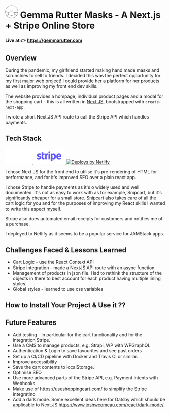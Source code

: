 # <img width="40" src="https://github.com/btwalpole/gemmaruttermasks/blob/dev/public/images/logo.png?raw=true" alt="mask logo" /> Gemma Rutter Masks - A Next.js + Stripe Online Store 

**Live at :point_right: https://gemmarutter.com**

## Overview
During the pandemic, my girlfriend started making hand made masks and scrunchies to sell to friends. I decided this was the perfect opportunity for my first major web project! I could provide her a platform for her products as well as improving my front end dev skills.

The website provides a hompage, individual product pages and a modal for the shopping cart - this is all written in [Next.JS](https://nextjs.org/), bootstrapped with `create-next-app`.
 
I wrote a short Next.JS API route to call the Stripe API which handles payments. 

## Tech Stack

<p align="left">
  <a href="https://nextjs.org/">
    <img height="50" src="./public/nextjs-logotype-light.svg?raw=true" alt="Next.JS Logo" />
  </a>
  <a href="https://www.stripe.com">
    <img width="100" src="./public/stripe.svg?raw=true" alt="stripe logo" />
  </a>
  <a href="https://www.netlify.com">
    <img src="https://www.netlify.com/img/global/badges/netlify-color-accent.svg" alt="Deploys by Netlify" />
  </a>
</p>


I chose Next.JS for the front end to utilise it's pre-rendering of HTML for performance, and for it's improved SEO over a plain react app. 

I chose Stripe to handle payments as it's o widely used and well documented. It's not as easy to work with as for example, Snipcart, but it's significantly cheaper for a small store. Snipcart also takes care of all the cart logic for you and for the purposes of improving my React skills I wanted to write this aspect myself.

Stripe also does automated email receipts for customers and notifies me of a purchase.

I deployed to Netlify as it seems to be a popular service for JAMStack apps.

## Challenges Faced & Lessons Learned

* Cart Logic - use the React Context API
* Stripe integration - made a NextJS API route with an async function. 
* Management of products in json file. Had to rethink the structure of the objects in there to best account for each product having multiple lining styles.
* Global styles - learned to use css variables

## How to Install Your Project & Use it ??

## Future Features

* Add testing - in particular for the cart functionality and for the integration Stripe.
* Use a CMS to manage products, e.g. Strapi, WP with WPGraphQL
* Authentication & Login to save favourites and see past orders
* Set up a CI/CD pipeline with Docker and Travis CI or similar.
* Improve accessibility
* Save the cart contents to localStorage.
* Optimise SEO
* Use more advanced parts of the Stripe API, e.g. Payment Intents with Webhooks
* Make use of https://useshoppingcart.com/ to simplify the Stripe integratino
* Add a dark mode. Some excellent ideas here for Gatsby which should be applicable to Next.JS https://www.joshwcomeau.com/react/dark-mode/